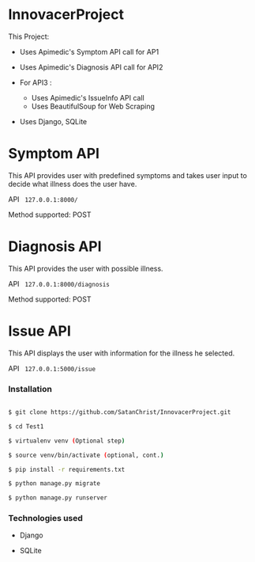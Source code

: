 # InnovacerProject

This Project:

  - Uses Apimedic's Symptom API call for AP1

  - Uses Apimedic's Diagnosis API call for API2

  - For API3 :
      - Uses Apimedic's IssueInfo API call
      - Uses BeautifulSoup for Web Scraping

  - Uses Django, SQLite

  

# Symptom API


This API provides user with predefined symptoms and takes user input to decide what illness does the user have.


API ``` 127.0.0.1:8000/```

Method supported: POST


# Diagnosis API


This API provides the user with possible illness.


API ``` 127.0.0.1:8000/diagnosis```

Method supported: POST


# Issue API


This API displays the user with information for the illness he selected.


API ``` 127.0.0.1:5000/issue```


### Installation



```sh

$ git clone https://github.com/SatanChrist/InnovacerProject.git

$ cd Test1

$ virtualenv venv (Optional step)

$ source venv/bin/activate (optional, cont.)

$ pip install -r requirements.txt

$ python manage.py migrate

$ python manage.py runserver


```



### Technologies used

 - Django

 - SQLite
